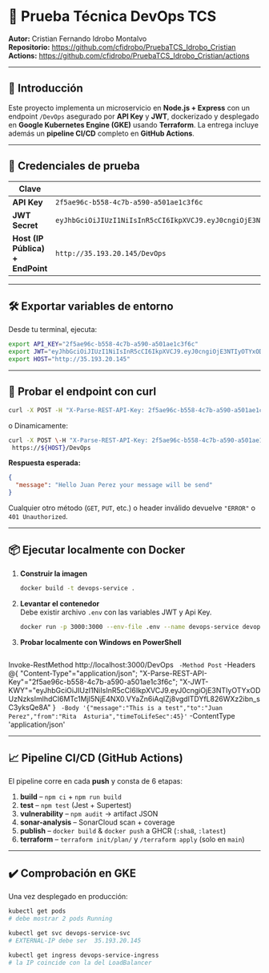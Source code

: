 # 📘 Prueba Técnica DevOps TCS

**Autor:** Cristian Fernando Idrobo Montalvo  
**Repositorio:** https://github.com/cfidrobo/PruebaTCS_Idrobo_Cristian 
**Actions:** https://github.com/cfidrobo/PruebaTCS_Idrobo_Cristian/actions 

---

## 🚀 Introducción

Este proyecto implementa un microservicio en **Node.js + Express** con un endpoint `/DevOps` asegurado por **API Key** y **JWT**, dockerizado y desplegado en **Google Kubernetes Engine (GKE)** usando **Terraform**. La entrega incluye además un **pipeline CI/CD** completo en **GitHub Actions**.

---

## 🔑 Credenciales de prueba

| Clave                   | Valor                                                                 |
|-------------------------|-----------------------------------------------------------------------|
| **API Key**             | `2f5ae96c-b558-4c7b-a590-a501ae1c3f6c`                                 |
| **JWT Secret**          | `eyJhbGciOiJIUzI1NiIsInR5cCI6IkpXVCJ9.eyJ0cngiOjE3NTIyOTYxODUzNzksImlhdCI6MTc1MjI5NjE4NX0.VYaZn6iAqIZj8vgdlTDYfL826WXz2ibn_sC3yksQe8A`                                                               |
| **Host (IP Pública) + EndPoint**   | `http://35.193.20.145/DevOps`                                                |

---

## 🛠️ Exportar variables de entorno

Desde tu terminal, ejecuta:

```bash
export API_KEY="2f5ae96c-b558-4c7b-a590-a501ae1c3f6c"
export JWT="eyJhbGciOiJIUzI1NiIsInR5cCI6IkpXVCJ9.eyJ0cngiOjE3NTIyOTYxODUzNzksImlhdCI6MTc1MjI5NjE4NX0.VYaZn6iAqIZj8vgdlTDYfL826WXz2ibn_sC3yksQe8A"
export HOST="http://35.193.20.145"
```


---

## 📝 Probar el endpoint con curl


```bash
curl -X POST -H "X-Parse-REST-API-Key: 2f5ae96c-b558-4c7b-a590-a501ae1c3f6c" -H "X-JWT-KWY: eyJhbGciOiJIUzI1NiIsInR5cCI6IkpXVCJ9.eyJ0cngiOjE3NTIyOTYxODUzNzksImlhdCI6MTc1MjI5NjE4NX0.VYaZn6iAqIZj8vgdlTDYfL826WXz2ibn_sC3yksQe8A" -H "Content-Type: application/json" -d '{"message":"This is a test","to":"Juan Perez","from":"Rita Asturia","timeToLifeSec":45}' http://35.193.20.145/DevOps
```

o Dinamicamente:
```bash
curl -X POST \-H "X-Parse-REST-API-Key: 2f5ae96c-b558-4c7b-a590-a501ae1c3f6c" \-H "X-JWT-KWY: ${JWT}" \-H "Content-Type: application/json" \-d '{ “message” : “This is a test”, “to”: “Juan Perez”, “from”: “Rita Asturia”, “timeToLifeSec” : 45 }' \
 https://${HOST}/DevOps
 ```
**Respuesta esperada:**

```json
{
  "message": "Hello Juan Perez your message will be send"
}
```

Cualquier otro método (`GET`, `PUT`, etc.) o header inválido devuelve `"ERROR"` o `401 Unauthorized`.

---

## 📦 Ejecutar localmente con Docker

1. **Construir la imagen**  
   ```bash
   docker build -t devops-service .
   ```

2. **Levantar el contenedor**  
   Debe existir archivo `.env` con las variables JWT y Api Key.
   ```bash
   docker run -p 3000:3000 --env-file .env --name devops-service devops-service
   ```

3. **Probar localmente con Windows en PowerShell**  
   ```powershell
Invoke-RestMethod http://localhost:3000/DevOps `  -Method Post `  -Headers @{     "Content-Type"="application/json";     "X-Parse-REST-API-Key"="2f5ae96c-b558-4c7b-a590-a501ae1c3f6c";     "X-JWT-KWY"="eyJhbGciOiJIUzI1NiIsInR5cCI6IkpXVCJ9.eyJ0cngiOjE3NTIyOTYxODUzNzksImlhdCI6MTc1MjI5NjE4NX0.VYaZn6iAqIZj8vgdlTDYfL826WXz2ibn_sC3yksQe8A"   } `  -Body '{"message":"This is a test","to":"Juan Perez","from":"Rita 
Asturia","timeToLifeSec":45}' `  -ContentType 'application/json'

---

## 📈 Pipeline CI/CD (GitHub Actions)

El pipeline corre en cada **push** y consta de 6 etapas:

1. **build** – `npm ci` + `npm run build`  
2. **test** – `npm test` (Jest + Supertest)  
3. **vulnerability** – `npm audit` → artifact JSON  
4. **sonar-analysis** – SonarCloud scan + coverage  
5. **publish** – `docker build` & `docker push` a GHCR (`:sha8`, `:latest`)  
6. **terraform** – `terraform init/plan/` y `/terraform apply` (solo en `main`)

---

## ✔️ Comprobación en GKE

Una vez desplegado en producción:

```bash
kubectl get pods
# debe mostrar 2 pods Running

kubectl get svc devops-service-svc
# EXTERNAL-IP debe ser  35.193.20.145

kubectl get ingress devops-service-ingress
# la IP coincide con la del LoadBalancer
```

